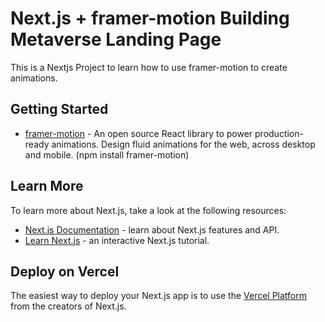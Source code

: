 # Next.js + framer-motion Building Metaverse Landing Page

This is a Nextjs Project to learn how to use framer-motion to create animations.

<!-- image section -->

## Getting Started

- [framer-motion](https://www.framer.com/motion/) - An open source React library to power production-ready animations. Design fluid animations for the web, across desktop and mobile. (npm install framer-motion)

## Learn More

To learn more about Next.js, take a look at the following resources:

- [Next.js Documentation](https://nextjs.org/docs) - learn about Next.js features and API.
- [Learn Next.js](https://nextjs.org/learn) - an interactive Next.js tutorial.

## Deploy on Vercel

The easiest way to deploy your Next.js app is to use the [Vercel Platform](https://vercel.com/new?utm_medium=default-template&filter=next.js&utm_source=create-next-app&utm_campaign=create-next-app-readme) from the creators of Next.js.
